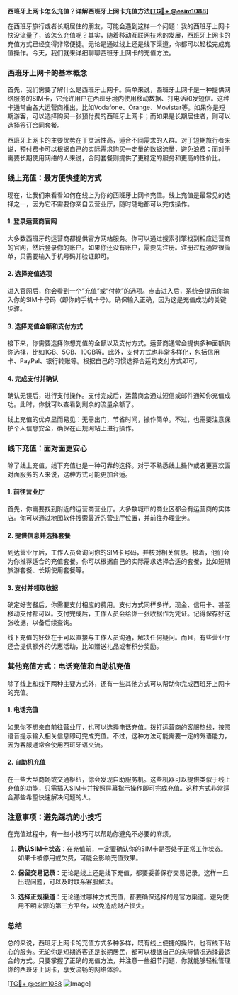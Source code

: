 **西班牙上网卡怎么充值？详解西班牙上网卡充值方法[[TG💪+ @esim1088](https://t.me/s/esim1088)]**

在西班牙旅行或者长期居住的朋友，可能会遇到这样一个问题：我的西班牙上网卡快没流量了，该怎么充值呢？其实，随着移动互联网技术的发展，西班牙上网卡的充值方式已经变得非常便捷。无论是通过线上还是线下渠道，你都可以轻松完成充值操作。今天，我们就来详细聊聊西班牙上网卡的充值方法。

### 西班牙上网卡的基本概念

首先，我们需要了解什么是西班牙上网卡。简单来说，西班牙上网卡是一种提供网络服务的SIM卡，它允许用户在西班牙境内使用移动数据、打电话和发短信。这种卡通常由各大运营商推出，比如Vodafone、Orange、Movistar等。如果你是短期游客，可以选择购买一张预付费的西班牙上网卡；而如果是长期居住者，则可以选择签订合同套餐。

西班牙上网卡的主要优势在于灵活性高，适合不同需求的人群。对于短期旅行者来说，预付费卡可以根据自己的实际需求购买一定量的数据流量，避免浪费；而对于需要长期使用网络的人来说，合同套餐则提供了更稳定的服务和更高的性价比。

### 线上充值：最方便快捷的方式

现在，让我们来看看如何在线上为你的西班牙上网卡充值。线上充值是最常见的选择之一，因为它不需要你亲自去营业厅，随时随地都可以完成操作。

#### 1. 登录运营商官网

大多数西班牙的运营商都提供官方网站服务。你可以通过搜索引擎找到相应运营商的官网，然后登录你的账户。如果你还没有账户，需要先注册。注册过程通常很简单，只需要输入手机号码并验证即可。

#### 2. 选择充值选项

进入官网后，你会看到一个“充值”或“付款”的选项。点击进入后，系统会提示你输入你的SIM卡号码（即你的手机卡号）。确保输入正确，因为这是充值成功的关键步骤。

#### 3. 选择充值金额和支付方式

接下来，你需要选择你想充值的金额以及支付方式。运营商通常会提供多种面额供你选择，比如1GB、5GB、10GB等。此外，支付方式也非常多样化，包括信用卡、PayPal、银行转账等。根据自己的习惯选择合适的支付方式即可。

#### 4. 完成支付并确认

确认无误后，进行支付操作。支付完成后，运营商会通过短信或邮件通知你充值成功。此时，你就可以查看到剩余的流量余额了。

线上充值的优点显而易见：无需出门，节省时间，操作简单。不过，也需要注意保护个人信息安全，确保在正规网站上进行操作。

### 线下充值：面对面更安心

除了线上充值，线下充值也是一种可靠的选择。对于不熟悉线上操作或者更喜欢面对面服务的人来说，这种方式可能更加合适。

#### 1. 前往营业厅

首先，你需要找到附近的运营商营业厅。大多数城市的商业区都会有运营商的实体店。你可以通过地图软件搜索最近的营业厅位置，并前往办理业务。

#### 2. 提供信息并选择套餐

到达营业厅后，工作人员会询问你的SIM卡号码，并核对相关信息。接着，他们会为你推荐适合的充值套餐。你可以根据自己的实际需求选择合适的套餐，比如短期旅游套餐、长期使用套餐等。

#### 3. 支付并领取收据

确定好套餐后，你需要支付相应的费用。支付方式同样多样，现金、信用卡、甚至移动支付都可以。支付完成后，工作人员会给你一张收据作为凭证。记得保存好这张收据，以备后续查询。

线下充值的好处在于可以直接与工作人员沟通，解决任何疑问。而且，有些营业厅还会提供额外的优惠活动，比如赠送礼品或者积分奖励。

### 其他充值方式：电话充值和自助机充值

除了线上和线下两种主要方式外，还有一些其他方式可以帮助你完成西班牙上网卡的充值。

#### 1. 电话充值

如果你不想亲自前往营业厅，也可以选择电话充值。拨打运营商的客服热线，按照语音提示输入相关信息即可完成充值。不过，这种方法可能需要一定的外语能力，因为客服通常会使用西班牙语交流。

#### 2. 自助机充值

在一些大型商场或交通枢纽，你会发现自助服务机。这些机器可以提供类似于线上充值的功能，只需插入SIM卡并按照屏幕指示操作即可完成充值。这种方式非常适合那些希望快速解决问题的人。

### 注意事项：避免踩坑的小技巧

在充值过程中，有一些小技巧可以帮助你避免不必要的麻烦。

1. **确认SIM卡状态**：在充值前，一定要确认你的SIM卡是否处于正常工作状态。如果卡被停用或欠费，可能会影响充值效果。
   
2. **保留交易记录**：无论是线上还是线下充值，都要妥善保存交易记录。这样一旦出现问题，可以及时联系客服解决。

3. **选择正规渠道**：无论通过哪种方式充值，都要确保选择的是官方渠道。避免使用不明来源的第三方平台，以免造成财产损失。

### 总结

总的来说，西班牙上网卡的充值方式多种多样，既有线上便捷的操作，也有线下贴心的服务。无论你是短期游客还是长期居民，都可以根据自己的实际情况选择最适合的方式。只要掌握了正确的充值方法，并注意一些细节问题，你就能够轻松管理你的西班牙上网卡，享受流畅的网络体验。

[[TG💪+ @esim1088](https://t.me/s/esim1088) ![Image](https://i.postimg.cc/4NQfJmqS/Snipaste-2025-05-13-00-14-12.png)]